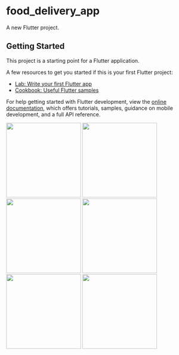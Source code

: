 # food_delivery_app

A new Flutter project.

## Getting Started

This project is a starting point for a Flutter application.

A few resources to get you started if this is your first Flutter project:

- [Lab: Write your first Flutter app](https://docs.flutter.dev/get-started/codelab)
- [Cookbook: Useful Flutter samples](https://docs.flutter.dev/cookbook)

For help getting started with Flutter development, view the
[online documentation](https://docs.flutter.dev/), which offers tutorials,
samples, guidance on mobile development, and a full API reference.



<img src = "https://user-images.githubusercontent.com/123537725/236913042-b37d75a8-ba9c-4c53-88b9-90fdc77ff793.png" width="200px">
<img src = "https://user-images.githubusercontent.com/123537725/236913051-f5fbd2d5-e9e5-4032-af3b-d37ac05464c4.png" width="200px">
<img src = "https://user-images.githubusercontent.com/123537725/236913071-acc4db6b-0ebd-4a80-aac2-61b16bae0be6.png" width="200px">
<img src = "https://user-images.githubusercontent.com/123537725/236913273-4560d4ea-bc33-42c0-8179-604b09deb884.png" width="200px">
<img src = "https://user-images.githubusercontent.com/123537725/236913284-9fe3bf7a-9989-490f-a9ba-c46ff66e4712.png" width="200px">
<img src = "https://user-images.githubusercontent.com/123537725/236913294-adb3952a-2673-478e-bad0-9470d368e9be.png" width="200px">


